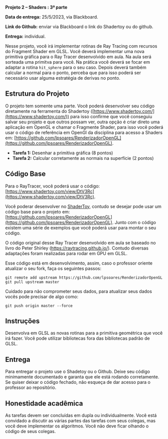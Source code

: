 
**Projeto 2 – Shaders : 3ª parte**

**Data de entrega:** 25/5/2023, via Blackboard.

**Link do Github:** enviar via Blackboard o link do Shadertoy ou do github.

**Entrega:** individual.

Nesse projeto, você irá implementar rotinas de Ray Tracing com recursos do Fragment Shader em GLSL. Você deverá implementar uma nova primitiva gráfica para o Ray Tracer desenvolvido em aula. Na aula será sorteada uma primitva para você. Na prática você deverá se focar em adaptar a rotina `hit_sphere` para o seu caso. Depois deverá também calcular a normal para o ponto, perceba que para isso poderá ser necessário usar alguma estratégia de derivas no ponto.


## Estrutura do Projeto

O projeto tem somente uma parte. Você poderá desenvolver seu código diretamente na ferramenta do Shadertoy ([https://www.shadertoy.com/](https://www.shadertoy.com/)) para isso confirme que você conseguiu salvar seu projeto e que outros possam ver, outra opção é criar direto uma aplicação em OpenGL e chamar o Fragmente Shader, para isso você poderá usar o código de referência em OpenGl da disciplina para acesso a Shaders em: [https://github.com/lpsoares/RenderizadorOpenGL](https://github.com/lpsoares/RenderizadorOpenGL).

* **Tarefa 1:** Desenhar a primitiva gráfica (8 pontos)
* **Tarefa 2:** Calcular corretamente as normais na superfície (2 pontos)


## Código Base

Para o RayTracer, você poderá usar o código: [https://www.shadertoy.com/view/DtV3Rc](https://www.shadertoy.com/view/DtV3Rc).

Você poderar desenvolver no [ShaderToy](https://www.shadertoy.com/), contudo se desejar pode usar um código base para o projeto em: [https://github.com/lpsoares/RenderizadorOpenGL](https://github.com/lpsoares/RenderizadorOpenGL). Junto com o código existem uma série de exemplos que você poderá usar para montar o seu código.

O código original desse Ray Tracer desenvolvido em aula se baseado no livro do Peter Shirley (https://raytracing.github.io/). Contudo diversas adaptações foram realizadas para rodar em GPU em GLSL.


Esse código está em desenvolvimento, assim, caso o professor oriente atualizar o seu fork, faça os seguintes passos:

```
git remote add upstream https://github.com/lpsoares/RenderizadorOpenGL
git pull upstream master
```

Cuidado para não comprometer seus dados, para atualizar seus dados vocês pode precisar de algo como:

```
git push origin master --force
```

## Instruções

Desenvolva em GLSL as novas rotinas para a primitiva geométrica que você irá fazer. Você pode utilizar bibliotecas fora das bibliotecas padrão de GLSL.

## Entrega

Para entregar o projeto use o Shadetoy ou o Github. Deixe seu código minimamente documentado e garanta que ele está rodando corretamente. Se quiser deixar o código fechado, não esqueça de dar acesso para o professor ao repositório.


## Honestidade acadêmica

As tarefas devem ser concluídas em dupla ou individualmente. Você está convidado a discutir as várias partes das tarefas com seus colegas, mas você deve implementar os algoritmos. Você não deve ficar olhando o código de seus colegas.
